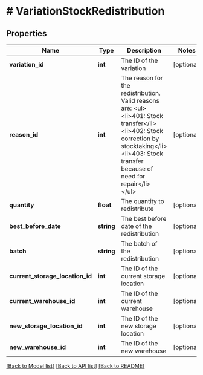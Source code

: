 # # VariationStockRedistribution

## Properties

Name | Type | Description | Notes
------------ | ------------- | ------------- | -------------
**variation_id** | **int** | The ID of the variation | [optional]
**reason_id** | **int** | The reason for the redistribution. Valid reasons are: &lt;ul&gt;  &lt;li&gt;401: Stock transfer&lt;/li&gt;  &lt;li&gt;402: Stock correction by stocktaking&lt;/li&gt;  &lt;li&gt;403: Stock transfer because of need for repair&lt;/li&gt; &lt;/ul&gt; | [optional]
**quantity** | **float** | The quantity to redistribute | [optional]
**best_before_date** | **string** | The best before date of the redistribution | [optional]
**batch** | **string** | The batch of the redistribution | [optional]
**current_storage_location_id** | **int** | The ID of the current storage location | [optional]
**current_warehouse_id** | **int** | The ID of the current warehouse | [optional]
**new_storage_location_id** | **int** | The ID of the new storage location | [optional]
**new_warehouse_id** | **int** | The ID of the new warehouse | [optional]

[[Back to Model list]](../../README.md#models) [[Back to API list]](../../README.md#endpoints) [[Back to README]](../../README.md)
